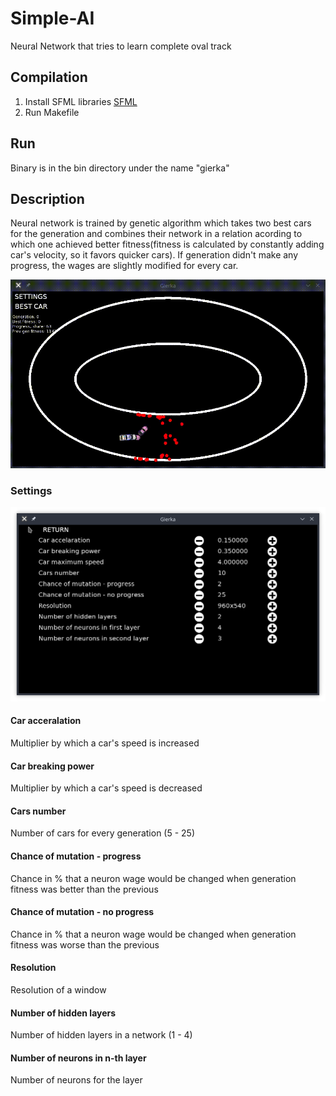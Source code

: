 # Simple-AI

Neural Network that tries to learn complete oval track

## Compilation
1. Install SFML libraries
[SFML](https://www.sfml-dev.org/tutorials/2.5/start-linux.php)
2. Run Makefile

## Run
Binary is in the bin directory under the name "gierka"

## Description

Neural network is trained by genetic algorithm which takes two best cars for the generation and combines their network in a relation acording to which one achieved better fitness(fitness is calculated by constantly adding car's velocity, so it favors quicker cars). If generation didn't make any progress, the wages are slightly modified for every car.

![play](readme_img/play.gif)

### Settings

![settings](readme_img/settings.png)

#### Car acceralation
Multiplier by which a car's speed is increased

#### Car breaking power
Multiplier by which a car's speed is decreased

#### Cars number
Number of cars for every generation (5 - 25)

#### Chance of mutation - progress
Chance in % that a neuron wage would be changed when generation fitness was better than the previous

#### Chance of mutation - no progress
Chance in % that a neuron wage would be changed when generation fitness was worse than the previous

#### Resolution
Resolution of a window

#### Number of hidden layers
Number of hidden layers in a network (1 - 4)

#### Number of neurons in n-th layer
Number of neurons for the layer